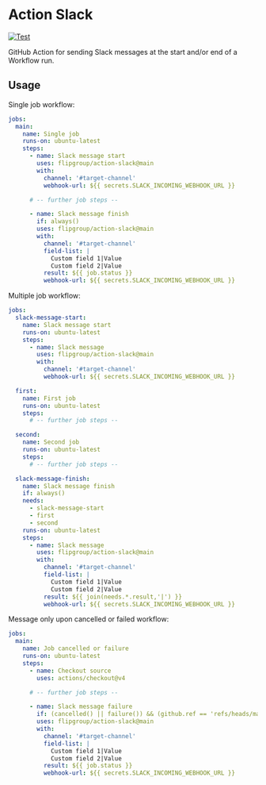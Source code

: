 # Action Slack

[![Test](https://github.com/flipgroup/action-slack/actions/workflows/test.yml/badge.svg)](https://github.com/flipgroup/action-slack/actions/workflows/test.yml)

GitHub Action for sending Slack messages at the start and/or end of a Workflow run.

## Usage

Single job workflow:

```yaml
jobs:
  main:
    name: Single job
    runs-on: ubuntu-latest
    steps:
      - name: Slack message start
        uses: flipgroup/action-slack@main
        with:
          channel: '#target-channel'
          webhook-url: ${{ secrets.SLACK_INCOMING_WEBHOOK_URL }}

      # -- further job steps --

      - name: Slack message finish
        if: always()
        uses: flipgroup/action-slack@main
        with:
          channel: '#target-channel'
          field-list: |
            Custom field 1|Value
            Custom field 2|Value
          result: ${{ job.status }}
          webhook-url: ${{ secrets.SLACK_INCOMING_WEBHOOK_URL }}
```

Multiple job workflow:

```yaml
jobs:
  slack-message-start:
    name: Slack message start
    runs-on: ubuntu-latest
    steps:
      - name: Slack message
        uses: flipgroup/action-slack@main
        with:
          channel: '#target-channel'
          webhook-url: ${{ secrets.SLACK_INCOMING_WEBHOOK_URL }}

  first:
    name: First job
    runs-on: ubuntu-latest
    steps:
      # -- further job steps --

  second:
    name: Second job
    runs-on: ubuntu-latest
    steps:
      # -- further job steps --

  slack-message-finish:
    name: Slack message finish
    if: always()
    needs:
      - slack-message-start
      - first
      - second
    runs-on: ubuntu-latest
    steps:
      - name: Slack message
        uses: flipgroup/action-slack@main
        with:
          channel: '#target-channel'
          field-list: |
            Custom field 1|Value
            Custom field 2|Value
          result: ${{ join(needs.*.result,'|') }}
          webhook-url: ${{ secrets.SLACK_INCOMING_WEBHOOK_URL }}
```

Message only upon cancelled or failed workflow:

```yaml
jobs:
  main:
    name: Job cancelled or failure
    runs-on: ubuntu-latest
    steps:
      - name: Checkout source
        uses: actions/checkout@v4

      # -- further job steps --

      - name: Slack message failure
        if: (cancelled() || failure()) && (github.ref == 'refs/heads/main')
        uses: flipgroup/action-slack@main
        with:
          channel: '#target-channel'
          field-list: |
            Custom field 1|Value
            Custom field 2|Value
          result: ${{ job.status }}
          webhook-url: ${{ secrets.SLACK_INCOMING_WEBHOOK_URL }}
```
